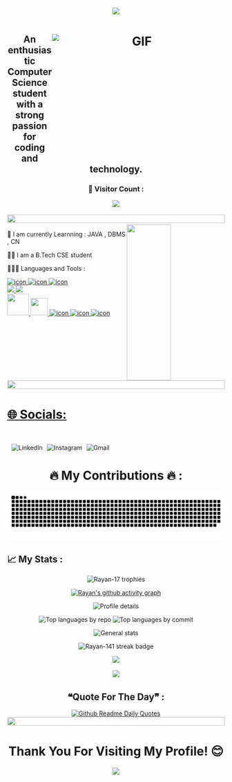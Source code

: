 <h2 align="center">
<img src="https://readme-typing-svg.herokuapp.com/?font=Righteous&size=37&center=true&vCenter=true&width=570&height=70&duration=3450&lines=Hello+Welcome+To+My+Git-Hub!!+😊;+I'm+Rayan+Rawat;" /></h1>


<h1 align="center"> <img align="right" top="500" height="300" width="400" alt="GIF" src="https://media.giphy.com/media/SWoSkN6DxTszqIKEqv/giphy.gif"></h1>
<h2 align="center">An enthusiastic Computer Science student with a strong passion for coding and technology.</h2>

</div>
<h3 align ="center"><b> 👀  Visitor Count :</b></h3>
</div>

<p align="center" >   
  <img src="https://profile-counter.glitch.me/Rayan-141/count.svg" />  
</p>


</div>
<div>
<img src="https://i.imgur.com/dBaSKWF.gif" height="20" width="100%">
<img align="right" height="360" src="https://media1.tenor.com/m/5ry-200hErMAAAAd/hacker-hacker-man.gif" height="45%" width="45%"  />  


<p>🌱 I am currently Learnning : JAVA , DBMS , CN  </p>

<p>👨‍💻 I am a B.Tech CSE student</p>


🧑🏻‍💻 Languages and Tools : </h3>

<a href="https://skillicons.dev">
<img src="https://techstack-generator.vercel.app/python-icon.svg" alt="icon" width="50" height="50" />
<img src="https://techstack-generator.vercel.app/java-icon.svg" alt="icon" width="60" height="60" />
<img src="https://techstack-generator.vercel.app/cpp-icon.svg" alt="icon" width="60" height="60" /> <div align="left"> <img src="https://skillicons.dev/icons?i=html,vscode,github,git" />
<img src="https://skillicons.dev/icons?i=c,notion" /><br>
<img src="https://www.appsheet.com/Content/img/material/appsheet_rebrand_logo.svg" width="50" height="50">
<img src="https://media.licdn.com/dms/image/D5612AQGny7xsSSLQ-A/article-cover_image-shrink_600_2000/0/1699480666080?e=2147483647&v=beta&t=3jmL98hJa2MwOmEPsQZ9t3zAH3CjBLEIL-ugNdJ31tY" width="40" height="40">
<img src="https://cdn-icons-png.flaticon.com/512/5968/5968753.png" alt="icon" width="50" height="50">
 <img src="https://fullsteam.mit.edu/wp-content/uploads/2020/03/ScratchLogo-300x300.png" alt="icon" width="50" height="50" />
<img src="https://www.wpcrafter.com/wp-content/uploads/2024/08/gamma-1.png" alt="icon" width="50" height="50" />


<img src="https://i.imgur.com/dBaSKWF.gif" height="20" width="100%">


# 🌐 Socials:

<br>
<p align="left">

<div style="display: flex; align-items: center; gap: 10px;">
  <a href="https://linkedin.com/in/rayan-rawat-22bb40315" target="_blank" style="all: unset; display: inline-block;">
    <img src="https://raw.githubusercontent.com/rahuldkjain/github-profile-readme-generator/master/src/images/icons/Social/linked-in-alt.svg" alt="LinkedIn" height="30" width="40" />
  </a>
  <a href="https://instagram.com/rayan.22._" target="_blank" style="all: unset; display: inline-block;">
    <img src="https://raw.githubusercontent.com/rahuldkjain/github-profile-readme-generator/master/src/images/icons/Social/instagram.svg" alt="Instagram" height="30" width="40" />
  </a>
  <a href="mailto:rayanrawat26@gmail.com" target="_blank" style="all: unset; display: inline-block;">
    <img src="https://raw.githubusercontent.com/maurodesouza/profile-readme-generator/master/src/assets/icons/social/gmail/default.svg" alt="Gmail" height="30" width="40" />
  </a>
</div>

<div align="center">
<h1> 🔥 My Contributions  🔥 :</h1>

<img alt="snake eating my contributions" src="https://raw.githubusercontent.com/salesp07/salesp07/output/github-contribution-grid-snake.svg" />
  
<br>


</div>



  <h2>📈 My Stats : </h2>

<div align="center"> 
  
![Rayan-17 trophies](https://github-readme-stats.vercel.app/api/top-langs/?username=Rayan-141&theme=blue-green)


</div>


<div align="center"> 

[![Rayan's github activity graph](https://github-readme-activity-graph.vercel.app/graph?username=Rayan-141&bg_color=1b181b&color=09e8ec&line=04fbd2&point=148cc8&area=true&hide_border=true)](https://github.com/ashutosh00710/github-readme-activity-graph)<br/>

![Profile details](http://github-profile-summary-cards.vercel.app/api/cards/profile-details?username=Rayan-141&theme=2077)
</div>

<div align = " center"> 

![Top languages by repo](http://github-profile-summary-cards.vercel.app/api/cards/repos-per-language?username=Rayan-141&theme=2077)
 ![Top languages by commit](http://github-profile-summary-cards.vercel.app/api/cards/most-commit-language?username=Rayan-141&theme=2077)
  
![General stats](http://github-profile-summary-cards.vercel.app/api/cards/stats?username=Rayan-141&theme=2077)

![Rayan-141 streak badge](https://github-readme-streak-stats.herokuapp.com?user=Rayan-141&theme=blue-green)
 
  ![](http://github-profile-summary-cards.vercel.app/api/cards/productive-time?username=Rayan-141&theme=2077&utcOffset=8)

 ![](https://github-profile-trophy.vercel.app/?username=Rayan-141&theme=juicyfresh&row=2&column=4)
<p>

  
 <div align="center">
   
<div align="center">
    <h2> ❝Quote For The Day❞ : </h2>
    <a href="https://github.com/cheehwatang/github-readme-daily-quotes">
        <img src="https://readme-daily-quotes.vercel.app/api?theme=vue" alt="Github Readme Daily Quotes">
    </a>
</div>

<img src="https://i.imgur.com/dBaSKWF.gif" height="20" width="100%">


<h1 align="center"><b> Thank You For Visiting My Profile! 😊  </b></h1>
<img align="center" src="https://lh4.googleusercontent.com/proxy/T8woP5YotaGz9eA-7L2bkezSrxh6rj9gMD_D6Mzuhcizz3rMrvrgecx-VJWvUuqSyrj0cvbCWNymoEI">
